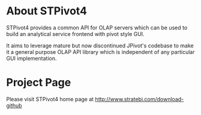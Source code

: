 About STPivot4
=======

STPivot4 provides a common API for OLAP servers which can be used to build an analytical service frontend with pivot style GUI.

It aims to leverage mature but now discontinued JPivot's codebase to make it a general purpose OLAP API library which 
is independent of any particular GUI implementation.

Project Page
=======

Please visit STPivot4 home page at http://www.stratebi.com/download-github
